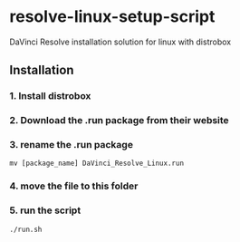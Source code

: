 # resolve-linux-setup-script

DaVinci Resolve installation solution for linux with distrobox

## Installation

### 1. Install distrobox

### 2. Download the .run package from their website

### 3. rename the .run package

```
mv [package_name] DaVinci_Resolve_Linux.run
```

### 4. move the file to this folder

### 5. run the script

```
./run.sh
```
